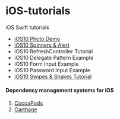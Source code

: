 # iOS-tutorials
iOS Swift tutorials

- [iOS10 Photo Demo](https://github.com/00aney/iOS-tutorials/tree/master/iOS10%20Photo%20Demo)
- [iOS10 Spinners & Alert](https://github.com/00aney/iOS-tutorials/tree/master/iOS10%20Spinners%20%26%20Alert)
- iOS10 RefreshController Tutorial
- iOS10 Delegate Pattern Example
- iOS10 Form Input Example
- iOS10 Password Input Example
- [iOS10 Swipes & Shakes Tutorial](https://github.com/00aney/iOS-tutorials/tree/master/iOS10%20Swipes%20-%20Shakes%20Example)

#### Dependency management systems for iOS
1. [CocoaPods](https://cocoapods.org)
2. [Carthage](https://github.com/Carthage/Carthage)
 
